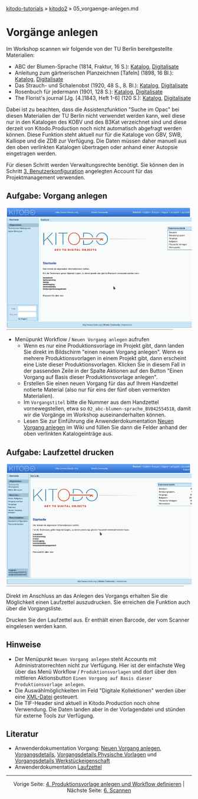 [kitodo-tutorials](../README.md) » [kitodo2](README.md) » 05_vorgaenge-anlegen.md

# Vorgänge anlegen

Im Workshop scannen wir folgende von der TU Berlin bereitgestellte Materialien:

- ABC der Blumen-Sprache (1814, Fraktur, 16 S.): [Katalog](http://gateway-bayern.de/BV042554518), [Digitalisate](http://ubsrvgoobi2.ub.tu-berlin.de/viewer/resolver?urn=urn%3Anbn%3Ade%3Akobv%3A83-goobi-1917755)
- Anleitung zum gärtnerischen Planzeichnen [Tafeln] (1898, 16 Bl.): [Katalog](http://gateway-bayern.de/BV024154091), [Digitalisate](http://ubsrvgoobi2.ub.tu-berlin.de/viewer/resolver?urn=urn%3Anbn%3Ade%3Akobv%3A83-goobi-923735)
- Das Strauch- und Schalenobst (1920, 48 S., 8. Bl.): [Katalog](http://gateway-bayern.de/BV024453565), [Digitalisate](http://ubsrvgoobi2.ub.tu-berlin.de/viewer/resolver?urn=urn%3Anbn%3Ade%3Akobv%3A83-goobi-3224575)
- Rosenbuch für jedermann (1901, 128 S.): [Katalog](http://gateway-bayern.de/BV024298517), [Digitalisate](http://ubsrvgoobi2.ub.tu-berlin.de/viewer/resolver?urn=urn%3Anbn%3Ade%3Akobv%3A83-goobi-3244471)
- The Florist's journal [Jg. [4.]1843, Heft 1-6] (120 S.): [Katalog](http://gateway-bayern.de/BV043427235), [Digitalisate](http://ubsrvgoobi2.ub.tu-berlin.de/viewer/resolver?urn=urn%3Anbn%3Ade%3Akobv%3A83-goobi-2516979)

Dabei ist zu beachten, dass die Assistenzfunktion "Suche im Opac" bei diesen Materialien der TU Berlin nicht verwendet werden kann, weil diese nur in den Katalogen des KOBV und des B3Kat verzeichnet sind und diese derzeit von Kitodo.Production noch nicht automatisch abgefragt werden können. Diese Funktion steht aktuell nur für die Kataloge von GBV, SWB, Kalliope und die ZDB zur Verfügung. Die Daten müssen daher manuell aus den oben verlinkten Katalogen übertragen oder anhand einer Autopsie eingetragen werden.

Für diesen Schritt werden Verwaltungsrechte benötigt. Sie können den in Schritt [3. Benutzerkonfiguration](03_benutzerkonfiguration.md) angelegten Account für das Projektmanagement verwenden.

## Aufgabe: Vorgang anlegen

![Video Workflow definieren](gif/05_vorgang-anlegen.gif)

- Menüpunkt Workflow / `Neuen Vorgang anlegen` aufrufen
  - Wenn es nur eine Produktionsvorlage im Projekt gibt, dann landen Sie direkt im Bildschirm "einen neuen Vorgang anlegen". Wenn es mehrere Produktionsvorlagen in einem Projekt gibt, dann erscheint eine Liste dieser Produktionsvorlagen. Klicken Sie in diesem Fall in der passenden Zeile in der Spalte Aktionen auf den Button "Einen Vorgang auf Basis dieser Produktionsvorlage anlegen".
  - Erstellen Sie einen neuen Vorgang für das auf Ihrem Handzettel notierte Material (also nur für eins der fünf oben vermerkten Materialien).
  - Im `Vorgangstitel` bitte die Nummer aus dem Handzettel vornewegstellen, etwa so `02_abc-blumen-sprache_BV042554518`, damit wir die Vorgänge im Workshop auseinanderhalten können.
  - Lesen Sie zur Einführung die Anwenderdokumentation [Neuen Vorgang anlegen](https://github.com/kitodo/kitodo-production/wiki/Neuen-Vorgang-anlegen) im Wiki und füllen Sie dann die Felder anhand der oben verlinkten Katalogeinträge aus.


## Aufgabe: Laufzettel drucken

![Video Workflow definieren](gif/05_laufzettel-drucken.gif)

Direkt im Anschluss an das Anlegen des Vorgangs erhalten Sie die Möglichkeit einen Laufzettel auszudrucken. Sie erreichen die Funktion auch über die Vorgangsliste.

Drucken Sie den Laufzettel aus. Er enthält einen Barcode, der vom Scanner eingelesen werden kann.

## Hinweise

* Der Menüpunkt `Neuen Vorgang anlegen` steht Accounts mit Administratorrechten nicht zur Verfügung. Hier ist der einfachste Weg über das Menü Workflow / `Produktionsvorlagen` und dort über den mittleren Aktionsbutton `Einen Vorgang auf Basis dieser Produktionsvorlage anlegen`.
* Die Auswählmöglichkeiten im Feld "Digitale Kollektionen" werden über eine [XML-Datei](https://github.com/kitodo/kitodo-production/wiki/Digitale-Kollektionen-%28XML-Datei%29) gesteuert.
* Die TIF-Header sind aktuell in Kitodo.Production noch ohne Verwendung. Die Daten landen aber in der Vorlagendatei und stünden für externe Tools zur Verfügung.

## Literatur

* Anwenderdokumentation Vorgang: [Neuen Vorgang anlegen](https://github.com/kitodo/kitodo-production/wiki/Neuen-Vorgang-anlegen), [Vorgangsdetails](https://github.com/kitodo/kitodo-production/wiki/Vorgangsdetails), [Vorgangsdetails Physische Vorlagen](https://github.com/kitodo/kitodo-production/wiki/Vorgangsdetails---Physische-Vorlagen) und [Vorgangsdetails Werkstückeigenschaft](https://github.com/kitodo/kitodo-production/wiki/Vorgangsdetails---Werkst%C3%BCckeigenschaft)
* Anwenderdokumentation [Laufzettel](https://github.com/kitodo/kitodo-production/wiki/Laufzettel)




------

<p align="center">Vorige Seite: <a href="04_produktionsvorlage-anlegen-und-workflow-definieren.md">4. Produktionsvorlage anlegen und Workflow definieren</a> | Nächste Seite: <a href="06_scannen.md">6. Scannen</a></p>
